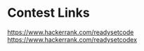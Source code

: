 # Contest Links
https://www.hackerrank.com/readysetcode<br>
https://www.hackerrank.com/readysetcodex
